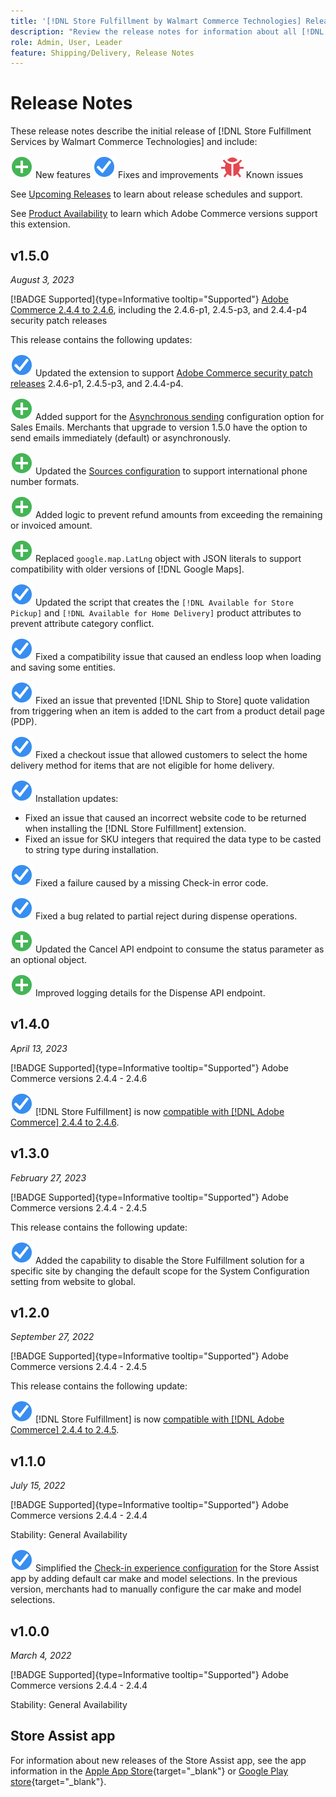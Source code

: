 ```yaml
---
title: '[!DNL Store Fulfillment by Walmart Commerce Technologies] Release Notes'
description: "Review the release notes for information about all [!DNL Store Fulfillment by Walmart Commerce Technologies] releases."
role: Admin, User, Leader
feature: Shipping/Delivery, Release Notes
---
```

# Release Notes

These release notes describe the initial release of [!DNL Store Fulfillment Services by Walmart Commerce Technologies] and include:

![New](../assets/new.svg) New features
![Fixed issue](../assets/fix.svg) Fixes and improvements
![Known issue](../assets/bug.svg) Known issues

See [Upcoming Releases](https://experienceleague.adobe.com/docs/commerce-operations/release/planning/schedule.html) to learn about release schedules and support.

See [Product Availability](https://experienceleague.adobe.com/docs/commerce-operations/release/product-availability.html) to learn which Adobe Commerce versions support this extension.

## v1.5.0

*August 3, 2023*

[!BADGE Supported]{type=Informative tooltip="Supported"} [Adobe Commerce 2.4.4 to 2.4.6](https://experienceleague.adobe.com/docs/commerce-operations/release/product-availability.html), including the 2.4.6-p1, 2.4.5-p3, and 2.4.4-p4 security patch releases

This release contains the following updates:

![New](../assets/fix.svg) Updated the extension to support [Adobe Commerce security patch releases](https://experienceleague.adobe.com/docs/commerce-operations/release/notes/security-patches/overview.html) 2.4.6-p1, 2.4.5-p3, and 2.4.4-p4.

![New](../assets/new.svg)<!-- WMTP-918 --> Added support for the [Asynchronous sending](sales-emails.md) configuration option for Sales Emails. Merchants that upgrade to version 1.5.0 have the option to send emails immediately (default) or asynchronously.

![New](../assets/new.svg)<!-- WMTP-916--> Updated the [Sources configuration](merchant-store-configuration.md) to support international phone number formats.

![New](../assets/new.svg) Added logic to prevent refund amounts from exceeding the remaining or invoiced amount.

![New](../assets/new.svg)<!-- WMTP-882 --> Replaced `google.map.LatLng` object with JSON literals to support compatibility with older versions of [!DNL Google Maps].

![Fixed issue](../assets/fix.svg)<!-- WMTP- --> Updated the script that creates the `[!DNL Available for Store Pickup]` and `[!DNL Available for Home Delivery]` product attributes to prevent attribute category conflict.

![Fixed issue](../assets/fix.svg)<!-- WMTP-915 --> Fixed a compatibility issue that caused an endless loop when loading and saving some entities.

![Fixed issue](../assets/fix.svg)<!-- WMTP-921 --> Fixed an issue that prevented [!DNL Ship to Store] quote validation from triggering when an item is added to the cart from a product detail page (PDP).

![Fixed issue](../assets/fix.svg)<!-- WMTP- 932 --> Fixed a checkout issue that allowed customers to select the home delivery method for items that are not eligible for home delivery.

![Fixed issue](../assets/fix.svg) Installation updates:

- <!-- WMTP-880--> Fixed an issue that caused an incorrect website code to be returned when installing the [!DNL Store Fulfillment] extension.

- <!-- WMTP-878--> Fixed an issue for SKU integers that required the data type to be casted to string type during installation.

![Fixed issue](../assets/fix.svg)<!-- WMTP-915--> Fixed a failure caused by a missing Check-in error code.

![Fixed issue](../assets/fix.svg)<!-- WMTP-932 --> Fixed a bug related to partial reject during dispense operations.

![New](../assets/new.svg)<!-- WMTP-953 --> Updated the Cancel API endpoint to consume the status parameter as an optional object.

![New](../assets/new.svg)<!-- WMTP-960 --> Improved logging details for the Dispense API endpoint.

## v1.4.0

*April 13, 2023*

[!BADGE Supported]{type=Informative tooltip="Supported"} Adobe Commerce versions 2.4.4 - 2.4.6

![New](../assets/fix.svg) [!DNL Store Fulfillment] is now [compatible with [!DNL Adobe Commerce] 2.4.4 to 2.4.6](https://experienceleague.adobe.com/docs/commerce-operations/release/product-availability.html).


## v1.3.0

*February 27, 2023*

[!BADGE Supported]{type=Informative tooltip="Supported"} Adobe Commerce versions 2.4.4 - 2.4.5

This release contains the following update:

![New](../assets/fix.svg)<!-- WMTP-795 --> Added the capability to disable the Store Fulfillment solution for a specific site by changing the default scope for the System Configuration setting from website to global.

## v1.2.0

*September 27, 2022*

[!BADGE Supported]{type=Informative tooltip="Supported"} Adobe Commerce versions 2.4.4 - 2.4.5

This release contains the following update:

![New](../assets/fix.svg) [!DNL Store Fulfillment] is now [compatible with [!DNL Adobe Commerce] 2.4.4 to 2.4.5](https://experienceleague.adobe.com/docs/commerce-operations/release/product-availability.html).


## v1.1.0

*July 15, 2022*

[!BADGE Supported]{type=Informative tooltip="Supported"} Adobe Commerce versions 2.4.4 - 2.4.4

Stability: General Availability

![New](../assets/fix.svg)<!-- WMTP-731 --> Simplified the [Check-in experience configuration](check-in-experience-setup.md) for the Store Assist app by adding default car make and model selections. In the previous version, merchants had to manually configure the car make and model selections.

## v1.0.0

*March 4, 2022*

[!BADGE Supported]{type=Informative tooltip="Supported"} Adobe Commerce versions 2.4.4 - 2.4.4

Stability: General Availability

## Store Assist app

For information about new releases of the Store Assist app, see the app information in the [Apple App Store](https://apps.apple.com/us/app/store-assist-by-walmart/id1609281539){target="_blank"} or [Google Play store](https://play.google.com/store/apps/details?id=com.walmart.faas.storeassist){target="_blank"}.
